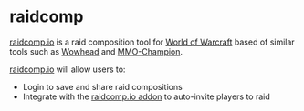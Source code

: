 # raidcomp

[raidcomp.io](https://raidcomp.io) is a raid composition tool for [World of Warcraft](https://worldofwarcraft.com) based of similar tools such as [Wowhead](https://www.wowhead.com/raid-composition) and [MMO-Champion](https://raidcomp.mmo-champion.com/).

[raidcomp.io](https://raidcomp.io) will allow users to:
- Login to save and share raid compositions
- Integrate with the [raidcomp.io addon](https://github.com/raidcomp/addon) to auto-invite players to raid

